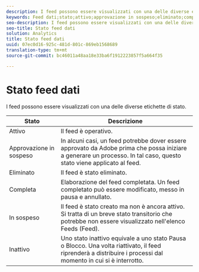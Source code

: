 ```yaml
---
description: I feed possono essere visualizzati con una delle diverse etichette di stato.
keywords: Feed dati;stato;attivo;approvazione in sospeso;eliminato;completo;in sospeso;inattivo
seo-description: I feed possono essere visualizzati con una delle diverse etichette di stato.
seo-title: Stato feed dati
solution: Analytics
title: Stato feed dati
uuid: 07ec0d16-925c-481d-801c-869eb1568689
translation-type: tm+mt
source-git-commit: bc46011a48aa18e33ba6f1912223857f5a664f35

---
```



# Stato feed dati

I feed possono essere visualizzati con una delle diverse etichette di stato.

| Stato | Descrizione |
|---|---|
| Attivo | Il feed è operativo. |
| Approvazione in sospeso | In alcuni casi, un feed potrebbe dover essere approvato da Adobe prima che possa iniziare a generare un processo. In tal caso, questo stato viene applicato al feed. |
| Eliminato | Il feed è stato eliminato. |
| Completa | Elaborazione del feed completata. Un feed completato può essere modificato, messo in pausa e annullato. |
| In sospeso | Il feed è stato creato ma non è ancora attivo. Si tratta di un breve stato transitorio che potrebbe non essere visualizzato nell'elenco Feeds (Feed). |
| Inattivo | Uno stato inattivo equivale a uno stato Pausa o Blocco. Una volta riattivato, il feed riprenderà a distribuire i processi dal momento in cui si è interrotto. |
